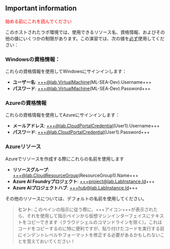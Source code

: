 ## Important information

<font color="red">始める前にこれを読んでください</font>

このホストされたラボ環境では、使用できるリソース名、資格情報、およびその他の値にいくつかの制限があります。この演習では、次の値を<u>必ず</u>使用してください：

### Windowsの資格情報：

これらの資格情報を使用してWindowsにサインインします：

- **ユーザー名**: +++@lab.VirtualMachine(ML-SEA-Dev).Username+++
- **パスワード**: +++@lab.VirtualMachine(ML-SEA-Dev).Password+++

### Azureの資格情報

これらの資格情報を使用してAzureにサインインします：

- **メールアドレス**: +++@lab.CloudPortalCredential(User1).Username+++
- **パスワード**: +++@lab.CloudPortalCredential(User1).Password+++

### Azureリソース

Azureでリソースを作成する際にこれらの名前を使用します

- **リソースグループ**: +++@lab.CloudResourceGroup(ResourceGroup1).Name+++
- **Azure AI Foundryプロジェクト**: +++project@lab.LabInstance.Id+++
- **Azure AIプロジェクトハブ**: +++hub@lab.LabInstance.Id+++

その他のリソースについては、デフォルトの名前を使用してください。

> **ヒント**: このペインの指示に従う際に、+++アイコン+++が表示されたら、それを使用して指示ペインから仮想マシンインターフェイスにテキストをコピーできます（クラウドシェルのコマンドラインを除く）。これはコードをコピーするのに特に便利ですが、貼り付けたコードを実行する前にインデントレベルやフォーマットを修正する必要があるかもしれないことを覚えておいてください！

<br>
